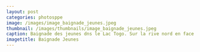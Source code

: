 ```yaml
---
layout: post
categories: photosppe
image: /images/image_baignade_jeunes.jpeg
thumbnail: /images/thumbnails/image_baignade_jeunes.jpeg
caption: Baignade des jeunes dns le Lac Togo. Sur la rive nord en face se trouve la ville de Togoville qui donna son nom TOGO à tout le territoire national. Le TOGO devient un protectorat allemand le 5 Juillet 1884, par traité signé entre l'allemand docteur Gustav Natchigal et le roi Mlappa III de Togoville.
imagetitle: Baignade Jeunes
---
```

